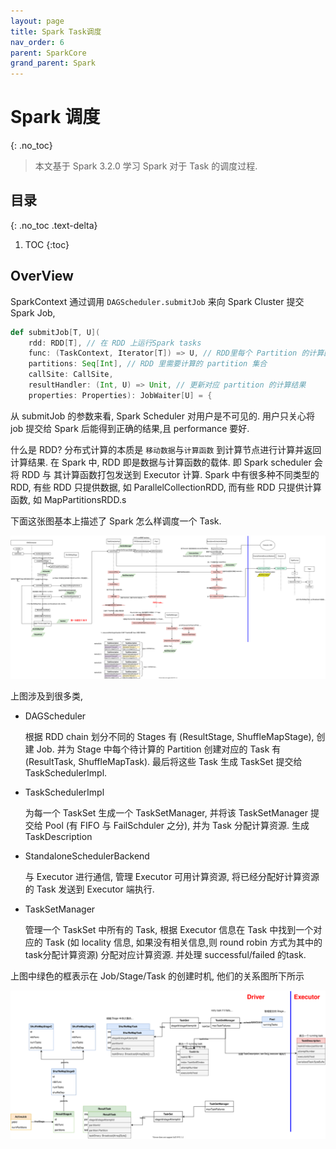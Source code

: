 ```yaml
---
layout: page
title: Spark Task调度
nav_order: 6
parent: SparkCore 
grand_parent: Spark
---
```


# Spark 调度
{: .no_toc}

> 本文基于 Spark 3.2.0 学习 Spark 对于 Task 的调度过程.

## 目录
{: .no_toc .text-delta}

1. TOC
{:toc}

## OverView

SparkContext 通过调用 `DAGScheduler.submitJob` 来向 Spark Cluster 提交 Spark Job,

``` scala
def submitJob[T, U](
    rdd: RDD[T], // 在 RDD 上运行Spark tasks
    func: (TaskContext, Iterator[T]) => U, // RDD里每个 Partition 的计算函数
    partitions: Seq[Int], // RDD 里需要计算的 partition 集合
    callSite: CallSite,
    resultHandler: (Int, U) => Unit, // 更新对应 partition 的计算结果
    properties: Properties): JobWaiter[U] = {
```

从 submitJob 的参数来看, Spark Scheduler 对用户是不可见的. 用户只关心将 job 提交给 Spark 后能得到正确的结果,且 performance 要好.

什么是 RDD? 分布式计算的本质是 `移动数据`与`计算函数` 到计算节点进行计算并返回计算结果. 在 Spark 中, RDD 即是数据与计算函数的载体. 即 Spark scheduler 会将 RDD 与 其计算函数打包发送到 Executor 计算. Spark 中有很多种不同类型的 RDD, 有些 RDD 只提供数据, 如 ParallelCollectionRDD, 而有些 RDD 只提供计算函数, 如 MapPartitionsRDD.s

下面这张图基本上描述了 Spark 怎么样调度一个 Task.

![spark schedule](/docs/spark/spark-core/schedule/dag-schedule.drawio.svg)

上图涉及到很多类,

- DAGScheduler
  
  根据 RDD chain 划分不同的 Stages 有 (ResultStage, ShuffleMapStage), 创建 Job. 并为 Stage 中每个待计算的 Partition 创建对应的 Task 有 (ResultTask, ShuffleMapTask). 最后将这些 Task 生成 TaskSet 提交给 TaskSchedulerImpl.

- TaskSchedulerImpl

  为每一个 TaskSet 生成一个 TaskSetManager, 并将该 TaskSetManager 提交给 Pool (有 FIFO 与 FailSchduler 之分), 并为 Task 分配计算资源. 生成 TaskDescription

- StandaloneSchedulerBackend
  
  与 Executor 进行通信, 管理 Executor 可用计算资源, 将已经分配好计算资源的 Task 发送到 Executor 端执行.

- TaskSetManager

  管理一个 TaskSet 中所有的 Task, 根据 Executor 信息在 Task 中找到一个对应的 Task (如 locality 信息, 如果没有相关信息,则 round robin 方式为其中的task分配计算资源) 分配对应计算资源. 并处理 successful/failed 的task.

上图中绿色的框表示在 Job/Stage/Task 的创建时机, 他们的关系图所下所示

![dag-entity](/docs/spark/spark-core/schedule/dag-ActiveJob.drawio.svg)

